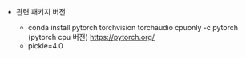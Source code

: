 - 관련 패키지 버전

    - conda install pytorch torchvision torchaudio cpuonly -c pytorch (pytorch cpu 버전)
        https://pytorch.org/
    - pickle=4.0